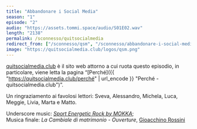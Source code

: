 ```yaml
---
title: "Abbandonare i Social Media"
season: "1"
episode: "2"
audio: "https://assets.tommi.space/audio/S01E02.wav"
length: "2138"
permalink: /sconnesso/quitsocialmedia
redirect_from: ["/sconnesso/qsm", "/sconnesso/abbandonare-i-social-media", "/sconnesso/abbandonare-i-social", "/sconnesso/abbandonare-social"]
image: "https://quitsocialmedia.club/logos/qsm.png"
---
```

[quitsocialmedia.club](https://quitsocialmedia.club "Quit Social Media") è il sito web attorno a cui ruota questo episodio, in particolare, viene letta la pagina “[Perché]({{ "https://quitsocialmedia.club/perché" | url_encode }} "Perché - quitsocialmedia.club")”.

Un ringraziamento ai favolosi lettori: Sveva, Alessandro, Michela, Luca, Meggie, Livia, Marta e Matto.

Underscore music: [<cite>Sport Energetic Rock by MOKKA</cite>](https://www.youtube.com/watch?v=dlp4MVhrp3s "Sport Energetic Rock by MOKKA on YouTube");   
Musica finale: <cite>La Cambiale di matrimonio - Ouverture</cite>, [Gioacchino Rossini](https://it.wikipedia.org/wiki/Gioachino_Rossini "Gioacchino Rossini su Wikipedia")
